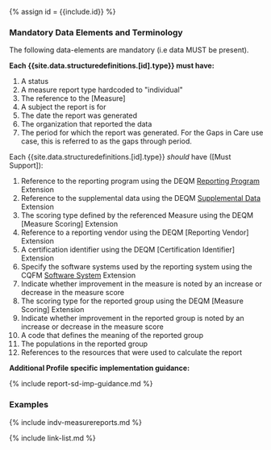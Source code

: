 {% assign id = {{include.id}} %}

### Mandatory Data Elements and Terminology

The following data-elements are mandatory (i.e data MUST be present).

**Each {{site.data.structuredefinitions.[id].type}} must have:**

1. A status
1. A measure report type hardcoded to "individual"
1. The reference to the [Measure]
1. A subject the report is for
1. The date the report was generated
1. The organization that reported the data
1. The period for which the report was generated. For the Gaps in Care use case, this is referred to as the gaps through period.


Each {{site.data.structuredefinitions.[id].type}} *should* have ([Must Support]):

1. Reference to the reporting program using the DEQM [Reporting Program](StructureDefinition-extension-reportingProgram.html) Extension
1. Reference to the supplemental data using the DEQM [Supplemental Data](StructureDefinition-extension-supplementalData.html) Extension
1. The scoring type defined by the referenced Measure using the DEQM [Measure Scoring] Extension
1. Reference to a reporting vendor using the DEQM [Reporting Vendor] Extension
1. A certification identifier using the DEQM [Certification Identifier] Extension
1. Specify the software systems used by the reporting system using the CQFM [Software System]({{site.data.fhir.cqfm}}StructureDefinition-cqfm-softwaresystem.html) Extension
1. Indicate whether improvement in the measure is noted by an increase or decrease in the measure score
1. The scoring type for the reported group using the DEQM [Measure Scoring] Extension
1. Indicate whether improvement in the reported group is noted by an increase or decrease in the measure score
1. A code that defines the meaning of the reported group
1. The populations in the reported group
1. References to the resources that were used to calculate the report

**Additional Profile specific implementation guidance:**

{% include report-sd-imp-guidance.md %}

### Examples

{% include indv-measurereports.md %}

{% include link-list.md %}
